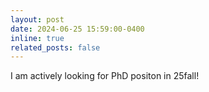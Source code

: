 ```yaml
---
layout: post
date: 2024-06-25 15:59:00-0400
inline: true
related_posts: false
---
```


I am actively looking for PhD positon in 25fall!
